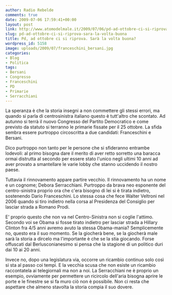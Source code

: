 ```yaml
---
author: Radio Rebelde
comments: true
date: 2009-07-06 17:59:41+00:00
layout: post
link: http://www.atomodelmale.it/2009/07/06/pd-ad-ottobre-ci-si-riprova-sara-la-volta-buona/
slug: pd-ad-ottobre-ci-si-riprova-sara-la-volta-buona
title: Pd, ad ottobre ci si riprova. Sarà la volta buona?
wordpress_id: 5158
image: uploads/2009/07/franceschini_bersani.jpg
categories:
- Blog
- Politica
tags:
- Bersani
- Congresso
- Franceschini
- PD
- Primarie
- Serracchiani
---
```


La speranza è che la storia insegni a non commettere gli stessi errori, ma quando si parla di centrosinistra italiano questo è tutt'altro che scontato.
Ad autunno si terrà il nuovo Congresso del Partito Democratico e come previsto da statuto si terranno le primarie fissate per il 25 ottobre.
La sfida sembra essere purtroppo circoscritta a due candidati: Franceschini e Bersani.

Dico purtroppo non tanto per le persone che si sfideranno entrambe lodevoli: al primo bisogna dare il merito di aver retto sorretto una baracca ormai distrutta al secondo per essere stato l'unico negli ultimi 10 anni ad aver provato a smantellare le varie lobby che stanno uccidendo il nostro paese.

Tuttavia il rinnovamento appare partire vecchio. Il rinnovamento ha un nome e un cognome; Debora Serracchiani. Purtroppo da brava neo esponente del centro-sinistra proprio ora che c'era bisogno di lei si è tirata indietro, sostenendo Dario Franceschini. Lo stessa cosa che fece Walter Veltroni nel 2006 quando si tiro indietro nella corsa al Presidenza del Consiglio per lasciar strada a Romano Prodi.

E' proprio questo che non va nel Centro-Sinistra non si coglie l'attimo. Secondo voi se Obama si fosse tirato indietro per lasciar strada a Hillary Clinton fra 4/5 anni avremo avuto la stessa Obama-mania? Semplicemente no, questo era il suo momento. Se la giocherà bene, se la giocherà male sarà la storia a dircelo ma l'importante è che se la stia giocando.
Forse offuscati dal Berlusconianesimo si pensa che la stagione di un politico duri dai 10 ai 20 anni.

Invece no, dopo una legislatura via, occorre un ricambio continuo solo così si sta al passo coi tempi. E la vecchia scusa che non esiste un ricambio raccontatela ai telegiornali ma non a noi. La Serracchiani ne è proprio un esempio, ovviamente per permettere un ricircolo dell'aria bisogna aprire le porte e le finestre se si fa muro ciò non è possibile.
Non ci resta che aspettare che almeno stavolta la storia compia il suo dovere.
